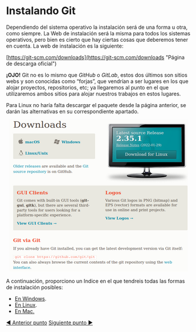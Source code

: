 # Instalando Git

Dependiendo del sistema operativo la instalación será de una forma u otra, como siempre. La Web de instalación será la misma para todos los sistemas operativos, pero bien es cierto que hay ciertas cosas que deberemos tener en cuenta. La web de instalación es la siguiente: 

[https://git-scm.com/downloads](https://git-scm.com/downloads "Página de descarga oficial")

**¡OJO!** Git no es lo mismo que *GitHub* o *GitLab*, estos dos últimos son sitios webs y son conocidas como “forjas”, que vendrían a ser lugares en los que alojar proyectos, repositorios, etc; ya llegaremos al punto en el que utilizaremos ambos sitios para alojar nuestros trabajos en estos lugares.

Para Linux no haría falta descargar el paquete desde la página anterior, se darán las alternativas en su correspondiente apartado.

<center>

![Creación de una clase Java en IntelliJ Idea](img/Git10.png)

</center>

A continuación, proporciono un Indice en el que tendreis todas las formas de instalación posibles:

- [En Windows](Instalaciones/1.1%20Git%20en%20Windows.md).
- [En Linux](Instalaciones/1.2%20Git%20en%20Linux.md).
- [En Mac.](Instalaciones/1.3%20Git%20en%20Mac.md)


[:arrow_backward: Anterior punto](0%20-%20Que%20es%20Git.md) 
[Siguiente punto :arrow_forward:](2%20-%20Primeros%20pasos%20con%20Git.md)